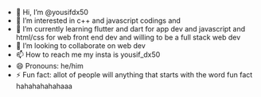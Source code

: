 - 👋 Hi, I’m @yousifdx50
- 👀 I’m interested in c++ and javascript codings and 
- 🌱 I’m currently learning flutter and dart for app dev and javascript and html/css for web front end dev and willing to be a full stack web dev
- 💞️ I’m looking to collaborate on web dev
- 📫 How to reach me my insta is yousif_dx50
- 😄 Pronouns: he/him
- ⚡ Fun fact: allot of people will anything that starts with the word fun fact hahahahahahaaa 

<!---
yousifdx50/yousifdx50 is a ✨ special ✨ repository because its `README.md` (this file) appears on your GitHub profile.
You can click the Preview link to take a look at your changes.
--->
